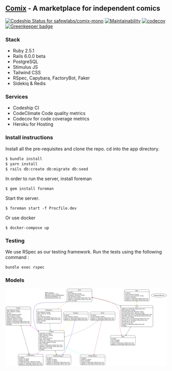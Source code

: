 ## [Comix](https://comix.life) - A marketplace for independent comics

[ ![Codeship Status for safewlabs/comix-mono](https://app.codeship.com/projects/1b9be7e0-a50e-0135-16d4-669675cbf703/status?branch=new-app)](https://app.codeship.com/projects/255140)
[![Maintainability](https://api.codeclimate.com/v1/badges/1482d87626eec74e1697/maintainability)](https://codeclimate.com/github/safewlabs/comix-mono/maintainability)
[![codecov](https://codecov.io/gh/safewlabs/comix-mono/branch/new-app/graph/badge.svg)](https://codecov.io/gh/safewlabs/comix-mono) [![Greenkeeper badge](https://badges.greenkeeper.io/safewlabs/comix-mono.svg)](https://greenkeeper.io/)

### Stack

* Ruby 2.5.1
* Rails 6.0.0 beta
* PostgreSQL
* Stimulus JS
* Tailwind CSS
* RSpec, Capybara, FactoryBot, Faker
* Sidekiq & Redis

### Services

* Codeship CI
* CodeClimate Code quality metrics
* Codecov for code coverage metrics
* Heroku for Hosting

### Install instructions

Install all the pre-requisites and clone the repo. cd into the app directory.

```shell
$ bundle install
$ yarn install
$ rails db:create db:migrate db:seed
```
In order to run the server, install foreman

```
$ gem install foreman
```
Start the server.

```shell
$ foreman start -f Procfile.dev
```
Or use docker

```
$ docker-compose up
```

### Testing

We use RSpec as our testing framework. Run the tests using the following command :

```
bundle exec rspec
```

### Models

![Alt models](./doc/models_complete.svg)